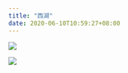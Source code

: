 ```yaml
---
title: "西湖"
date: 2020-06-10T10:59:27+08:00
---
```


![](https://qttblog.oss-cn-hangzhou.aliyuncs.com/june/DSCF8039.png)

<img src="https://qttblog.oss-cn-hangzhou.aliyuncs.com/june/DSCF8043.png"  />